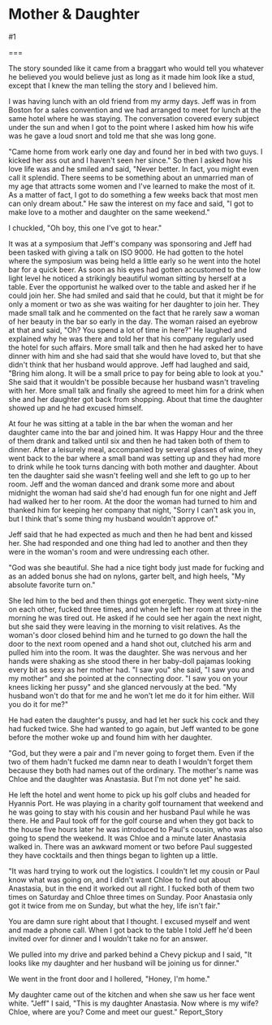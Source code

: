 Mother &amp; Daughter
=====================
#1 

===

The story sounded like it came from a braggart who would tell you whatever he believed you would believe just as long as it made him look like a stud, except that I knew the man telling the story and I believed him. 

I was having lunch with an old friend from my army days. Jeff was in from Boston for a sales convention and we had arranged to meet for lunch at the same hotel where he was staying. The conversation covered every subject under the sun and when I got to the point where I asked him how his wife was he gave a loud snort and told me that she was long gone. 

"Came home from work early one day and found her in bed with two guys. I kicked her ass out and I haven't seen her since." So then I asked how his love life was and he smiled and said, "Never better. In fact, you might even call it splendid. There seems to be something about an unmarried man of my age that attracts some women and I've learned to make the most of it. As a matter of fact, I got to do something a few weeks back that most men can only dream about." He saw the interest on my face and said, "I got to make love to a mother and daughter on the same weekend." 

I chuckled, "Oh boy, this one I've got to hear." 

It was at a symposium that Jeff's company was sponsoring and Jeff had been tasked with giving a talk on ISO 9000. He had gotten to the hotel where the symposium was being held a little early so he went into the hotel bar for a quick beer. As soon as his eyes had gotten accustomed to the low light level he noticed a strikingly beautiful woman sitting by herself at a table. Ever the opportunist he walked over to the table and asked her if he could join her. She had smiled and said that he could, but that it might be for only a moment or two as she was waiting for her daughter to join her. They made small talk and he commented on the fact that he rarely saw a woman of her beauty in the bar so early in the day. The woman raised an eyebrow at that and said, "Oh? You spend a lot of time in here?" He laughed and explained why he was there and told her that his company regularly used the hotel for such affairs. More small talk and then he had asked her to have dinner with him and she had said that she would have loved to, but that she didn't think that her husband would approve. Jeff had laughed and said, "Bring him along. It will be a small price to pay for being able to look at you." She said that it wouldn't be possible because her husband wasn't traveling with her. More small talk and finally she agreed to meet him for a drink when she and her daughter got back from shopping. About that time the daughter showed up and he had excused himself. 

At four he was sitting at a table in the bar when the woman and her daughter came into the bar and joined him. It was Happy Hour and the three of them drank and talked until six and then he had taken both of them to dinner. After a leisurely meal, accompanied by several glasses of wine, they went back to the bar where a small band was setting up and they had more to drink while he took turns dancing with both mother and daughter. About ten the daughter said she wasn't feeling well and she left to go up to her room. Jeff and the woman danced and drank some more and about midnight the woman had said she'd had enough fun for one night and Jeff had walked her to her room. At the door the woman had turned to him and thanked him for keeping her company that night, "Sorry I can't ask you in, but I think that's some thing my husband wouldn't approve of." 

Jeff said that he had expected as much and then he had bent and kissed her. She had responded and one thing had led to another and then they were in the woman's room and were undressing each other. 

"God was she beautiful. She had a nice tight body just made for fucking and as an added bonus she had on nylons, garter belt, and high heels, "My absolute favorite turn on." 

She led him to the bed and then things got energetic. They went sixty-nine on each other, fucked three times, and when he left her room at three in the morning he was tired out. He asked if he could see her again the next night, but she said they were leaving in the morning to visit relatives. As the woman's door closed behind him and he turned to go down the hall the door to the next room opened and a hand shot out, clutched his arm and pulled him into the room. It was the daughter. She was nervous and her hands were shaking as she stood there in her baby-doll pajamas looking every bit as sexy as her mother had. "I saw you" she said, "I saw you and my mother" and she pointed at the connecting door. "I saw you on your knees licking her pussy" and she glanced nervously at the bed. "My husband won't do that for me and he won't let me do it for him either. Will you do it for me?" 

He had eaten the daughter's pussy, and had let her suck his cock and they had fucked twice. She had wanted to go again, but Jeff wanted to be gone before the mother woke up and found him with her daughter. 

"God, but they were a pair and I'm never going to forget them. Even if the two of them hadn't fucked me damn near to death I wouldn't forget them because they both had names out of the ordinary. The mother's name was Chloe and the daughter was Anastasia. But I'm not done yet" he said. 

He left the hotel and went home to pick up his golf clubs and headed for Hyannis Port. He was playing in a charity golf tournament that weekend and he was going to stay with his cousin and her husband Paul while he was there. He and Paul took off for the golf course and when they got back to the house five hours later he was introduced to Paul's cousin, who was also going to spend the weekend. It was Chloe and a minute later Anastasia walked in. There was an awkward moment or two before Paul suggested they have cocktails and then things began to lighten up a little. 

"It was hard trying to work out the logistics. I couldn't let my cousin or Paul know what was going on, and I didn't want Chloe to find out about Anastasia, but in the end it worked out all right. I fucked both of them two times on Saturday and Chloe three times on Sunday. Poor Anastasia only got it twice from me on Sunday, but what the hey, life isn't fair." 

You are damn sure right about that I thought. I excused myself and went and made a phone call. When I got back to the table I told Jeff he'd been invited over for dinner and I wouldn't take no for an answer. 

We pulled into my drive and parked behind a Chevy pickup and I said, "It looks like my daughter and her husband will be joining us for dinner." 

We went in the front door and I hollered, "Honey, I'm home." 

My daughter came out of the kitchen and when she saw us her face went white. "Jeff" I said, "This is my daughter Anastasia. Now where is my wife? Chloe, where are you? Come and meet our guest." Report_Story 
